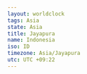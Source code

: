 ```yaml
---
layout: worldclock
tags: Asia
state: Asia
title: Jayapura
name: Indonesia
iso: ID
timezone: Asia/Jayapura
utc: UTC +09:22
---
```


